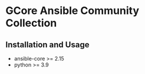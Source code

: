 # GCore Ansible Community Collection
## Installation and Usage
- ansible-core >= 2.15
- python >= 3.9